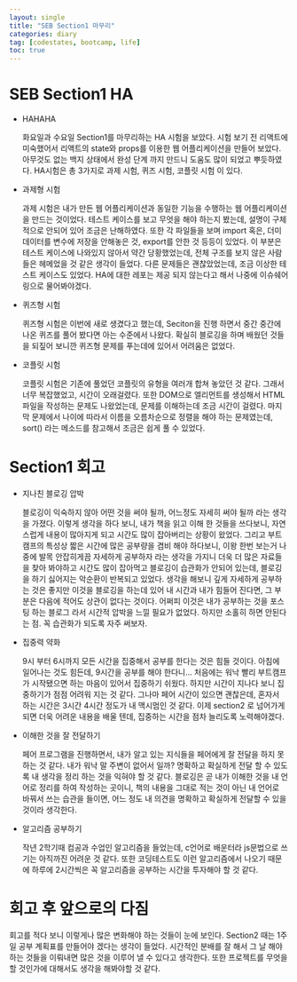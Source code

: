 ```yaml
---
layout: single
title: "SEB Section1 마무리"
categories: diary
tag: [codestates, bootcamp, life]
toc: true
---
```


# SEB Section1 HA

- HAHAHA

  화요일과 수요일 Section1를 마무리하는 HA 시험을 보았다. 시험 보기 전 리액트에 미숙했어서 리액트의 state와 props를 이용한 웹 어플리케이션을 만들어 보았다. 아무것도 없는 백지 상태에서 완성 단계 까지 만드니 도움도 많이 되었고 뿌듯하였다. HA시험은 총 3가지로 과제 시험, 퀴즈 시험, 코플릿 시험 이 있다.

- 과제형 시험

  과제 시험은 내가 만든 웹 어플리케이션과 동일한 기능을 수행하는 웹 어플리케이션을 만드는 것이었다. 테스트 케이스를 보고 무엇을 해야 하는지 봤는데, 설명이 구체적으로 안되어 있어 조금은 난해하였다. 또한 각 파일들을 보며 import 혹은, 더미데이터를 변수에 저장을 안해놓은 것, export를 안한 것 등등이 있었다. 이 부분은 테스트 케이스에 나와있지 않아서 약간 당황했었는데, 전체 구조를 보지 않은 사람들은 헤메었을 것 같은 생각이 들었다. 다른 문제들은 괜찮았었는데, 조금 이상한 테스트 케이스도 있었다. HA에 대한 레포는 제공 되지 않는다고 해서 나중에 이슈쉐어링으로 물어봐야겠다.

- 퀴즈형 시험

  퀴즈형 시험은 이번에 새로 생겼다고 했는데, Seciton을 진행 하면서 중간 중간에 나온 퀴즈를 풀어 봤다면 아는 수준에서 나왔다.
  확실히 블로깅을 하며 배웠던 것들을 되짚어 보니깐 퀴즈형 문제를 푸는데에 있어서 어려움은 없었다.

- 코플릿 시험

  코플릿 시험은 기존에 풀었던 코플릿의 유형을 여러개 합쳐 놓았던 것 같다. 그래서 너무 복잡했었고, 시간이 오래걸렸다. 또한 DOM으로 엘리먼트를 생성해서 HTML파일을 작성하는 문제도 나왔었는데, 문제를 이해하는데 조금 시간이 걸렸다. 마지막 문제에서 나이에 따라서 이름을 오름차순으로 정렬을 해야 하는 문제였는데, sort() 라는 메소드를 참고해서 조금은 쉽게 풀 수 있었다.

# Section1 회고

- 지나친 블로깅 압박

  블로깅이 익숙하지 않아 어떤 것을 써야 될까, 어느정도 자세히 써야 될까 라는 생각을 가졌다. 이렇게 생각을 하다 보니, 내가 책을 읽고 이해 한 것들을 쓰다보니, 자연스럽게 내용이 많아지게 되고 시간도 많이 잡아버리는 상황이 왔었다. 그리고 부트캠프의 특성상 짧은 시간에 많은 공부량을 겸비 해야 하다보니, 이왕 한번 보는거 나중에 발목 안잡히게끔 자세하게 공부하자 라는 생각을 가지니 더욱 더 많은 자료들을 찾아 봐야하고 시간도 많이 잡아먹고 블로깅이 습관화가 안되어 있는데, 블로깅을 하기 싫어지는 악순환이 반복되고 있었다. 생각을 해보니 깊게 자세하게 공부하는 것은 좋지만 이것을 블로깅을 하는데 있어 내 시간과 내가 힘들어 진다면, 그 부분은 다음에 적어도 상관이 없다는 것이다. 어쩌피 이것은 내가 공부하는 것을 포스팅 하는 블로그 라서 시간적 압박을 느낄 필요가 없었다. 하지만 소홀히 하면 안된다는 점. 꼭 습관화가 되도록 자주 써보자.

- 집중력 약화

  9시 부터 6시까지 모든 시간을 집중해서 공부를 한다는 것은 힘들 것이다. 아침에 일어나는 것도 힘든데, 9시간을 공부를 해야 한다니... 처음에는 워낙 빨리 부트캠프가 시작됐으면 하는 마음이 있어서 집중하기 쉬웠다. 하지만 시간이 지나다 보니 집중하기가 점점 어려워 지는 것 같다. 그나마 페어 시간이 있으면 괜찮은데, 혼자서 하는 시간은 3시간 4시간 정도가 내 맥시멈인 것 같다. 이제 section2 로 넘어가게 되면 더욱 어려운 내용을 배울 텐데, 집중하는 시간을 점차 늘리도록 노력해야겠다.

- 이해한 것을 잘 전달하기

  페어 프로그램을 진행하면서, 내가 알고 있는 지식들을 페어에게 잘 전달을 하지 못하는 것 같다. 내가 워낙 말 주변이 없어서 일까? 명확하고 확실하게 전달 할 수 있도록 내 생각을 정리 하는 것을 익혀야 할 것 같다. 블로깅은 곧 내가 이해한 것을 내 언어로 정리를 하여 작성하는 곳이니, 책의 내용을 그대로 적는 것이 아닌 내 언어로 바꿔서 쓰는 습관을 들이면, 어느 정도 내 의견을 명확하고 확실하게 전달할 수 있을 것이라 생각한다.

- 알고리즘 공부하기

  작년 2학기때 컴공과 수업인 알고리즘을 들었는데, c언어로 배운터라 js문법으로 쓰기는 아직까진 어려운 것 같다. 또한 코딩테스트도 이런 알고리즘에서 나오기 때문에 하루에 2시간씩은 꼭 알고리즘을 공부하는 시간을 투자해야 할 것 같다.

# 회고 후 앞으로의 다짐

회고를 적다 보니 이렇게나 많은 변화해야 하는 것들이 눈에 보인다. Section2 때는 1주일 공부 계획표를 만들어야 겠다는 생각이 들었다. 시간적인 분배를 잘 해서 그 날 해야하는 것들을 이뤄내면 많은 것을 이루어 낼 수 있다고 생각한다. 또한 프로젝트를 무엇을 할 것인가에 대해서도 생각을 해봐야할 것 같다.
